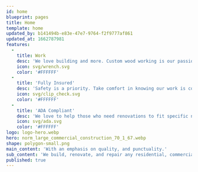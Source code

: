 ```yaml
---
id: home
blueprint: pages
title: Home
template: home
updated_by: b141494b-e83e-47e7-9764-f2f9777af861
updated_at: 1662787981
features:
  -
    title: Work
    desc: 'We love building and more. Custom wood working is our passion.'
    icon: svg/wrench.svg
    color: '#FFFFFF'
  -
    title: 'Fully Insured'
    desc: 'Safety is a priority. Take comfort in knowing our work is covered.'
    icon: svg/clip_check.svg
    color: '#FFFFFF'
  -
    title: 'ADA Compliant'
    desc: 'We love to help those who need renovations to fit specific needs.'
    icon: svg/ada.svg
    color: '#FFFFFF'
logo: logo-hero.webp
hero: norm_large_commercial_construction_70_1_67.webp
shape: polygon-small.png
main_content: 'With an emphasis on quality, and punctuality.'
sub_content: 'We build, renovate, and repair any residential, commercial or government space.'
published: true
---
```

